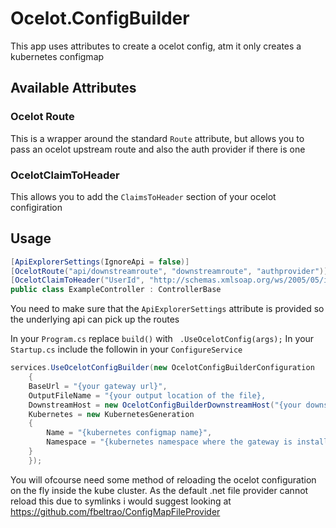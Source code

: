 # Ocelot.ConfigBuilder

This app uses attributes to create a ocelot config, atm it only creates a kubernetes configmap

## Available Attributes

### Ocelot Route
This is a wrapper around the standard `Route` attribute, but allows you to pass an ocelot upstream route and also the auth provider if there is one

### OcelotClaimToHeader
This allows you to add the `ClaimsToHeader` section of your ocelot configiration

## Usage
```csharp
[ApiExplorerSettings(IgnoreApi = false)]
[OcelotRoute("api/downstreamroute", "downstreamroute", "authprovider")]
[OcelotClaimToHeader("UserId", "http://schemas.xmlsoap.org/ws/2005/05/identity/claims/nameidentifier", "value")]
public class ExampleController : ControllerBase
```

You need to make sure that the `ApiExplorerSettings` attribute is provided so the underlying api can pick up the routes

In your `Program.cs` replace `build()` with ` .UseOcelotConfig(args);`
In your `Startup.cs` include the followin in your `ConfigureService`

```csharp
services.UseOcelotConfigBuilder(new OcelotConfigBuilderConfiguration
    {
    BaseUrl = "{your gateway url}",
    OutputFileName = "{your output location of the file},
    DownstreamHost = new OcelotConfigBuilderDownstreamHost("{your downstream host}", 80),
    Kubernetes = new KubernetesGeneration
    {
        Name = "{kubernetes configmap name}",
        Namespace = "{kubernetes namespace where the gateway is installed}"
    }
    });
```

You will ofcourse need some method of reloading the ocelot configuration on the fly inside the kube cluster. As the default .net file provider cannot reload this due to symlinks i would suggest looking at https://github.com/fbeltrao/ConfigMapFileProvider